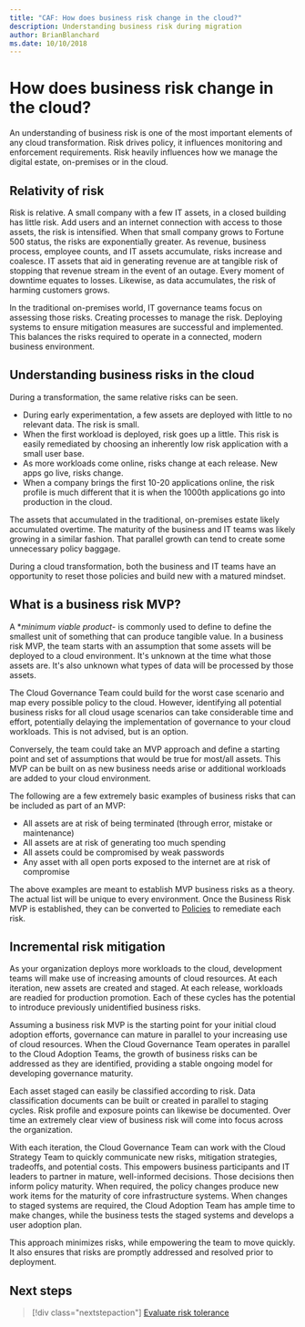 ```yaml
---
title: "CAF: How does business risk change in the cloud?"
description: Understanding business risk during migration
author: BrianBlanchard
ms.date: 10/10/2018
---
```


<!-- markdownlint-disable MD026 -->

# How does business risk change in the cloud?

An understanding of business risk is one of the most important elements of any cloud transformation. Risk drives policy, it influences monitoring and enforcement requirements. Risk heavily influences how we manage the digital estate, on-premises or in the cloud.

<!-- markdownlint-enable MD026 -->

## Relativity of risk

Risk is relative. A small company with a few IT assets, in a closed building has little risk. Add users and an internet connection with access to those assets, the risk is intensified. When that small company grows to Fortune 500 status, the risks are exponentially greater. As revenue, business process, employee counts, and IT assets accumulate, risks increase and coalesce. IT assets that aid in generating revenue are at tangible risk of stopping that revenue stream in the event of an outage. Every moment of downtime equates to losses. Likewise, as data accumulates, the risk of harming customers grows.

In the traditional on-premises world, IT governance teams focus on assessing those risks. Creating processes to manage the risk. Deploying systems to ensure mitigation measures are successful and implemented. This balances the risks required to operate in a connected, modern business environment.

## Understanding business risks in the cloud

During a transformation, the same relative risks can be seen.

- During early experimentation, a few assets are deployed with little to no relevant data. The risk is small.
- When the first workload is deployed, risk goes up a little. This risk is easily remediated by choosing an inherently low risk application with a small user base.
- As more workloads come online, risks change at each release. New apps go live, risks change.
- When a company brings the first 10-20 applications online, the risk profile is much different that it is when the 1000th applications go into production in the cloud.

The assets that accumulated in the traditional, on-premises estate likely accumulated overtime. The maturity of the business and IT teams was likely growing in a similar fashion. That parallel growth can tend to create some unnecessary policy baggage.

During a cloud transformation, both the business and IT teams have an opportunity to reset those policies and build new with a matured mindset.

<!-- markdownlint-disable MD026 -->

## What is a business risk MVP?

A **minimum viable product*- is commonly used to define to define the smallest unit of something that can produce tangible value. In a business risk MVP, the team starts with an assumption that some assets will be deployed to a cloud environment. It's unknown at the time what those assets are. It's also unknown what types of data will be processed by those assets.

The Cloud Governance Team could build for the worst case scenario and map every possible policy to the cloud. However, identifying all potential business risks for all cloud usage scenarios can take considerable time and effort, potentially delaying the implementation of governance to your cloud workloads. This is not advised, but is an option.

Conversely, the team could take an MVP approach and define a starting point and set of assumptions that would be true for most/all assets.  This MVP can be built on as new business needs arise or additional workloads are added to your cloud environment.

The following are a few extremely basic examples of business risks that can be included as part of an MVP:

- All assets are at risk of being terminated (through error, mistake or maintenance)
- All assets are at risk of generating too much spending
- All assets could be compromised by weak passwords
- Any asset with all open ports exposed to the internet are at risk of compromise

The above examples are meant to establish MVP business risks as a theory. The actual list will be unique to every environment.
Once the Business Risk MVP is established, they can be converted to [Policies](overview.md) to remediate each risk.

<!-- markdownlint-enable MD026 -->

## Incremental risk mitigation

As your organization deploys more workloads to the cloud, development teams will make use of increasing amounts of cloud resources. At each iteration, new assets are created and staged. At each release, workloads are readied for production promotion. Each of these cycles has the potential to introduce previously unidentified business risks.

Assuming a business risk MVP is the starting point for your initial cloud adoption efforts, governance can mature in parallel to your increasing use of cloud resources. When the Cloud Governance Team operates in parallel to the Cloud Adoption Teams, the growth of business risks can be addressed as they are identified, providing a stable ongoing model for developing governance maturity.  

Each asset staged can easily be classified according to risk. Data classification documents can be built or created in parallel to staging cycles. Risk profile and exposure points can likewise be documented. Over time an extremely clear view of business risk will come into focus across the organization.

With each iteration, the Cloud Governance Team can work with the Cloud Strategy Team to quickly communicate new risks, mitigation strategies, tradeoffs, and potential costs. This empowers business participants and IT leaders to partner in mature, well-informed decisions. Those decisions then inform policy maturity. When required, the policy changes produce new work items for the maturity of core infrastructure systems. When changes to staged systems are required, the Cloud Adoption Team has ample time to make changes, while the business tests the staged systems and develops a user adoption plan.

This approach minimizes risks, while empowering the team to move quickly. It also ensures that risks are promptly addressed and resolved prior to deployment.


## Next steps

> [!div class="nextstepaction"]
> [Evaluate risk tolerance](./risk-tolerance.md)
